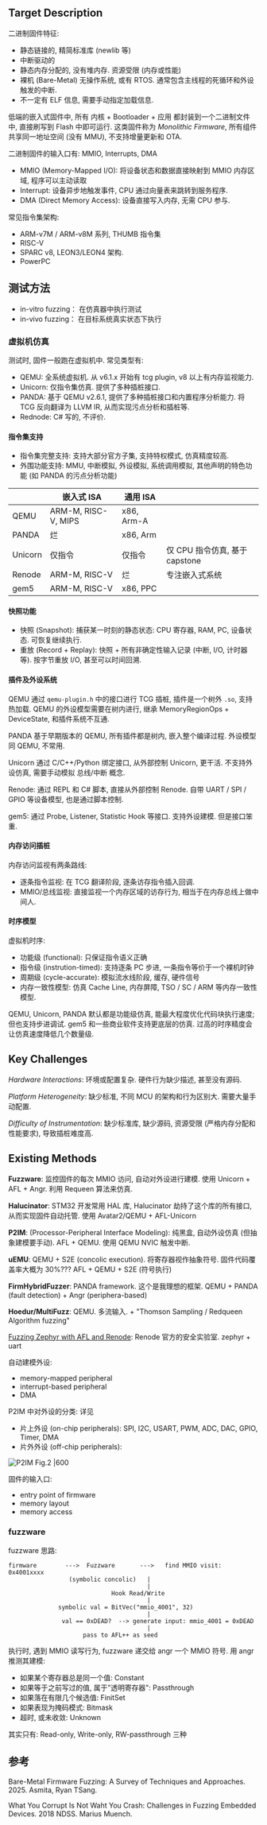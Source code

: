 ## Target Description

二进制固件特征:

- 静态链接的, 精简标准库 (newlib 等)
- 中断驱动的
- 静态内存分配的, 没有堆内存. 资源受限 (内存或性能)
- 裸机 (Bare-Metal) 无操作系统, 或有 RTOS. 通常包含主线程的死循环和外设触发的中断. 
- 不一定有 ELF 信息, 需要手动指定加载信息.

低端的嵌入式固件中, 所有 内核 + Bootloader + 应用 都封装到一个二进制文件中, 直接刷写到 Flash 中即可运行. 这类固件称为 *Monolithic Firmware*, 所有组件共享同一地址空间 (没有 MMU), 不支持增量更新和 OTA. 

二进制固件的输入口有: MMIO, Interrupts, DMA
- MMIO (Memory-Mapped I/O): 将设备状态和数据直接映射到 MMIO 内存区域, 程序可以主动读取 
- Interrupt: 设备异步地触发事件, CPU 通过向量表来跳转到服务程序.
- DMA (Direct Memory Access): 设备直接写入内存, 无需 CPU 参与.

常见指令集架构:

- ARM-v7M / ARM-v8M 系列, THUMB 指令集
- RISC-V 
- SPARC v8, LEON3/LEON4 架构.
- PowerPC 

## 测试方法

- in-vitro fuzzing： 在仿真器中执行测试
- in-vivo fuzzing： 在目标系统真实状态下执行

### 虚拟机仿真

测试时, 固件一般跑在虚拟机中. 常见类型有:
- QEMU: 全系统虚拟机. 从 v6.1.x 开始有 tcg plugin, v8 以上有内存监视能力. 
- Unicorn: 仅指令集仿真. 提供了多种插桩接口.
- PANDA: 基于 QEMU v2.6.1, 提供了多种插桩接口和内置程序分析能力. 将 TCG 反向翻译为 LLVM IR, 从而实现污点分析和插桩等. 
- Rednode: C# 写的, 不评价.

#### 指令集支持

- 指令集完整支持: 支持大部分官方子集, 支持特权模式, 仿真精度较高.
- 外围功能支持: MMU, 中断模拟, 外设模拟, 系统调用模拟, 其他声明的特色功能 (如 PANDA 的污点分析功能)

|         | 嵌入式 ISA          | 通用 ISA   |                                |
| ------- | ------------------- | ---------- | ------------------------------ |
| QEMU    | ARM-M, RISC-V, MIPS | x86, Arm-A |                                |
| PANDA   | 烂                  | x86, Arm   |                                |
| Unicorn | 仅指令              | 仅指令     | 仅 CPU 指令仿真, 基于 capstone |
| Renode  | ARM-M, RISC-V       | 烂         | 专注嵌入式系统                 |
| gem5    | ARM-M, RISC-V       | x86, PPC            |                                |

#### 快照功能

- 快照 (Snapshot): 捕获某一时刻的静态状态: CPU 寄存器, RAM, PC, 设备状态. 可恢复继续执行.
- 重放 (Record + Replay): 快照 + 所有非确定性输入记录 (中断, I/O, 计时器等). 按字节重放 I/O, 甚至可以时间回溯.


#### 插件及外设系统

QEMU 通过 `qemu-plugin.h` 中的接口进行 TCG 插桩, 插件是一个树外 `.so`, 支持热加载. QEMU 的外设模型需要在树内进行, 继承 MemoryRegionOps + DeviceState, 和插件系统不互通.

PANDA 基于早期版本的 QEMU, 所有插件都是树内, 嵌入整个编译过程. 外设模型同 QEMU, 不常用.

Unicorn 通过 C/C++/Python 绑定接口, 从外部控制 Unicorn, 更干活. 不支持外设仿真, 需要手动模拟 总线/中断 概念.

Renode: 通过 REPL 和 C# 脚本, 直接从外部控制 Renode. 自带 UART / SPI / GPIO 等设备模型, 也是通过脚本控制.

gem5: 通过 Probe, Listener, Statistic Hook 等接口. 支持外设建模. 但是接口笨重.


#### 内存访问插桩

内存访问监视有两条路线:
- 逐条指令监视: 在 TCG 翻译阶段, 逐条访存指令插入回调.
- MMIO/总线监视: 直接监视一个内存区域的访存行为, 相当于在内存总线上做中间人.


#### 时序模型

虚拟机时序:
- 功能级 (functional): 只保证指令语义正确
- 指令级 (instrution-timed): 支持逐条 PC 步进, 一条指令等价于一个裸机时钟
- 周期级 (cycle-accurate): 模拟流水线阶段, 缓存, 硬件信号
- 内存一致性模型: 仿真 Cache Line, 内存屏障, TSO / SC / ARM 等内存一致性模型.

QEMU, Unicorn, PANDA 默认都是功能级仿真, 能最大程度优化代码块执行速度; 但也支持步进调试. gem5 和一些商业软件支持更底层的仿真.
过高的时序精度会让仿真速度降低几个数量级.

## Key Challenges 

*Hardware Interactions*: 环境或配置复杂. 硬件行为缺少描述, 甚至没有源码.

*Platform Heterogeneity*: 缺少标准, 不同 MCU 的架构和行为区别大. 需要大量手动配置.

*Difficulty of Instrumentation*: 缺少标准库, 缺少源码, 资源受限 (严格内存分配和性能要求), 导致插桩难度高.


## Existing Methods 

**Fuzzware**: 监控固件的每次 MMIO 访问, 自动对外设进行建模. 使用 Unicorn + AFL + Angr. 利用 Requeen 算法来仿真.

**Halucinator**: STM32 开发常用 HAL 库, Halucinator 劫持了这个库的所有接口, 从而实现固件自动托管. 使用 Avatar2/QEMU + AFL-Unicorn

**P2IM**: (Processor-Peripheral Interface Modeling): 纯黑盒, 自动外设仿真 (但抽象建模要手动). AFL + QEMU. 使用 QEMU NVIC 触发中断.

**uEMU**: QEMU + S2E (concolic execution). 将寄存器视作抽象符号. 固件代码覆盖率大概为 30%??? AFL + QEMU + S2E (符号执行)

**FirmHybridFuzzer**: PANDA framework. 这个是我理想的框架. QEMU + PANDA (fault detection) + Angr (periphera-based)

**Hoedur/MultiFuzz**: QEMU. 多流输入. + "Thomson Sampling / Redqueen Algorithm fuzzing"

[Fuzzing Zephyr with AFL and Renode](https://renode.io/news/fuzzing-zephyr-with-afl-renode/): Renode 官方的安全实验室. zephyr + uart 

自动建模外设:
- memory-mapped peripheral 
- interrupt-based peripheral 
- DMA 

P2IM 中对外设的分类: 详见 
- 片上外设 (on-chip peripherals): SPI, I2C, USART, PWM, ADC, DAC, GPIO, Timer, DMA 
- 片外外设 (off-chip peripherals): 

![P2IM Fig.2 |600](../../../attach/Snipaste_2025-06-18_16-26-00.png)

固件的输入口:
- entry point of firmware 
- memory layout 
- memory access 

### fuzzware 

fuzzware 思路:
```
firmware        --->  Fuzzware       --->   find MMIO visit: 0x4001xxxx
                 (symbolic concolic)   |
                                       |
                             Hook Read/Write
                                       |
              symbolic val = BitVec("mmio_4001", 32)
                                       |
               val == 0xDEAD?  --> generate input: mmio_4001 = 0xDEAD
                                       |
                     pass to AFL++ as seed
```

执行时, 遇到 MMIO 读写行为, fuzzware 递交给 angr 一个 MMIO 符号. 用 angr 推测其建模:
- 如果某个寄存器总是同一个值: Constant
- 如果等于之前写过的值, 属于"透明寄存器": Passthrough 
- 如果落在有限几个候选值: FinitSet 
- 如果表现为掩码模式: Bitmask
- 超时, 或未收敛: Unknown

其实只有: Read-only, Write-only, RW-passthrough 三种

## 参考

Bare-Metal Firmware Fuzzing: A Survey of Techniques and Approaches. 2025. Asmita, Ryan TSang.

What You Corrupt Is Not Waht You Crash: Challenges in Fuzzing Embedded Devices. 2018 NDSS. Marius Muench.